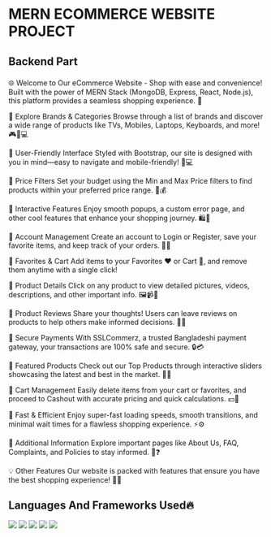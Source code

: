   
      
  
 
 
   

 
 
   ## <h1>MERN ECOMMERCE WEBSITE PROJECT</h1>
## <p>Backend Part</p>
 
<p>
🌐 Welcome to Our eCommerce Website - Shop with ease and convenience!
Built with the power of MERN Stack (MongoDB, Express, React, Node.js), this platform provides a seamless shopping experience. 🛒

🔹 Explore Brands & Categories
Browse through a list of brands and discover a wide range of products like TVs, Mobiles, Laptops, Keyboards, and more! 🎮📱💻

🔹 User-Friendly Interface
Styled with Bootstrap, our site is designed with you in mind—easy to navigate and mobile-friendly! 📱💻

🔹 Price Filters
Set your budget using the Min and Max Price filters to find products within your preferred price range. 💸💰

🔹 Interactive Features
Enjoy smooth popups, a custom error page, and other cool features that enhance your shopping journey. 🛍️🎉

🔹 Account Management
Create an account to Login or Register, save your favorite items, and keep track of your orders. 🔑👤

🔹 Favorites & Cart
Add items to your Favorites ❤️ or Cart 🛒, and remove them anytime with a single click!

🔹 Product Details
Click on any product to view detailed pictures, videos, descriptions, and other important info. 🖼️📹📄

🔹 Product Reviews
Share your thoughts! Users can leave reviews on products to help others make informed decisions. 📝🌟

🔹 Secure Payments
With SSLCommerz, a trusted Bangladeshi payment gateway, your transactions are 100% safe and secure. 🔒💳

🔹 Featured Products
Check out our Top Products through interactive sliders showcasing the latest and best in the market. 🚀🌟

🔹 Cart Management
Easily delete items from your cart or favorites, and proceed to Cashout with accurate pricing and quick calculations. 💵🧾

🔹 Fast & Efficient
Enjoy super-fast loading speeds, smooth transitions, and minimal wait times for a flawless shopping experience. ⚡⚙️

🔹 Additional Information
Explore important pages like About Us, FAQ, Complaints, and Policies to stay informed. 📄❓

💡 Other Features
Our website is packed with features that ensure you have the best shopping experience! 🎯✨
</p>

## Languages And Frameworks Used🔥

<img src="https://img.shields.io/badge/-JavaScript-eed718?style=flat&logo=javascript&logoColor=ffffff"> <img src="https://img.shields.io/badge/-MongoDB-4DB33D?style=flat&logo=mongodb&logoColor=FFFFFF">
<img src="https://img.shields.io/badge/-Express.js-787878?style=flat">
<img src="https://img.shields.io/badge/-Node.js-3C873A?style=flat&logo=Node.js&logoColor=white">
<img src="http://img.shields.io/badge/-NPM-red?style=flat&logo=NPM&logoColor=white">
